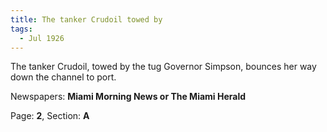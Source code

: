 ```yaml
---  
title: The tanker Crudoil towed by  
tags:  
  - Jul 1926  
---  
```

  
The tanker Crudoil, towed by the tug Governor Simpson, bounces her way down the channel to port.  
  
Newspapers: **Miami Morning News or The Miami Herald**  
  
Page: **2**, Section: **A** 
